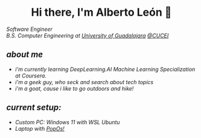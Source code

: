 <h1 align="center"> Hi there, I'm Alberto León 👋</h1>

<p><em>Software Engineer 
</br><em>B.S. Computer Engineering at <a href="http://www.udg.mx/en">University of Guadalajara</a> <a href="http://www.cucei.udg.mx/es/acerca-de">@CUCEI</a> </p>

## about me

* i'm currently learning DeepLearning.AI Machine Learning Specialization at Coursera.
* i'm a geek guy, who seck and search about tech topics
* i'm a goat, cause i like to go outdoors and hike!

## current setup:

* Custom PC: Windows 11 with WSL Ubuntu
* Laptop with [PopOs!](https://pop.system76.com/)
